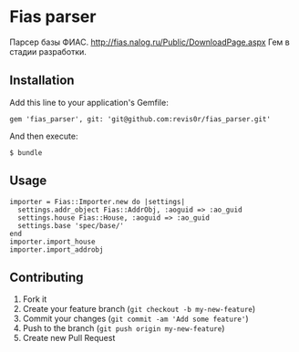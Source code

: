 # Fias parser

Парсер базы ФИАС.
http://fias.nalog.ru/Public/DownloadPage.aspx
Гем в стадии разработки.

## Installation

Add this line to your application's Gemfile:

    gem 'fias_parser', git: 'git@github.com:revis0r/fias_parser.git'

And then execute:

    $ bundle


## Usage

    importer = Fias::Importer.new do |settings|
      settings.addr_object Fias::AddrObj, :aoguid => :ao_guid
      settings.house Fias::House, :aoguid => :ao_guid
      settings.base 'spec/base/'
    end
    importer.import_house
    importer.import_addrobj


## Contributing

1. Fork it
2. Create your feature branch (`git checkout -b my-new-feature`)
3. Commit your changes (`git commit -am 'Add some feature'`)
4. Push to the branch (`git push origin my-new-feature`)
5. Create new Pull Request
